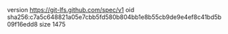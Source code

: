 version https://git-lfs.github.com/spec/v1
oid sha256:c7a5c648821a05e7cbb5fd580b804bb1e8b55cb9de9e4ef8c41bd5b09f16edd8
size 1475
